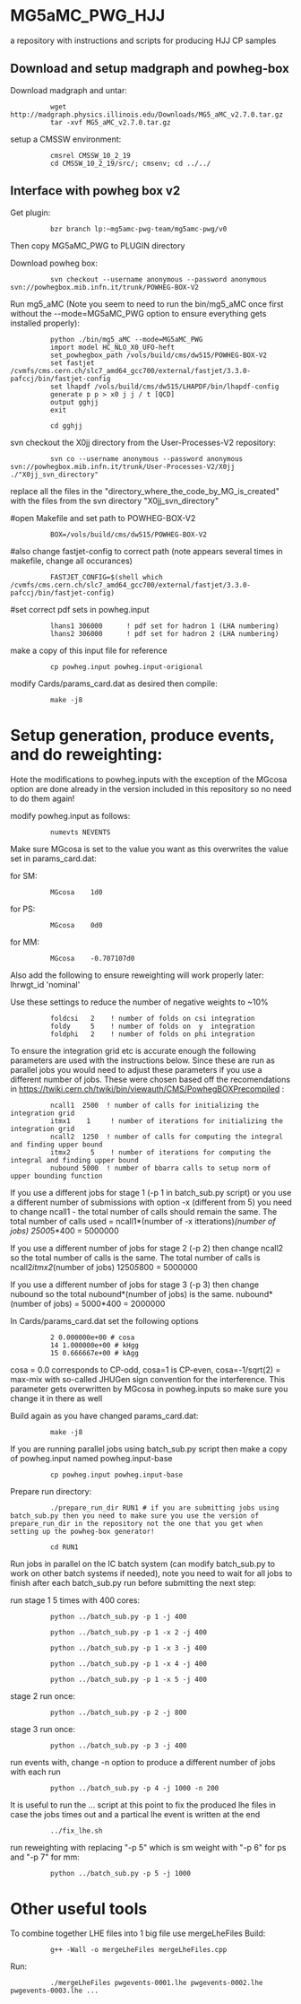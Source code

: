# MG5aMC_PWG_HJJ
a repository with instructions and scripts for producing HJJ CP samples

## Download and setup madgraph and powheg-box

Download madgraph and untar:

              wget http://madgraph.physics.illinois.edu/Downloads/MG5_aMC_v2.7.0.tar.gz
              tar -xvf MG5_aMC_v2.7.0.tar.gz

setup a CMSSW environment:

              cmsrel CMSSW_10_2_19
              cd CMSSW_10_2_19/src/; cmsenv; cd ../../

## Interface with powheg box v2

Get plugin:

              bzr branch lp:~mg5amc-pwg-team/mg5amc-pwg/v0

Then copy MG5aMC_PWG to PLUGIN directory

Download powheg box:

              svn checkout --username anonymous --password anonymous svn://powhegbox.mib.infn.it/trunk/POWHEG-BOX-V2


Run mg5_aMC (Note you seem to need to run the bin/mg5_aMC once first without the --mode=MG5aMC_PWG option to ensure everything gets installed properly):

              python ./bin/mg5_aMC --mode=MG5aMC_PWG
              import model HC_NLO_X0_UFO-heft
              set_powhegbox_path /vols/build/cms/dw515/POWHEG-BOX-V2
              set fastjet /cvmfs/cms.cern.ch/slc7_amd64_gcc700/external/fastjet/3.3.0-pafccj/bin/fastjet-config 
              set lhapdf /vols/build/cms/dw515/LHAPDF/bin/lhapdf-config
              generate p p > x0 j j / t [QCD]
              output gghjj
              exit

              cd gghjj

svn checkout the X0jj directory from the User-Processes-V2 repository:

              svn co --username anonymous --password anonymous svn://powhegbox.mib.infn.it/trunk/User-Processes-V2/X0jj  ./"X0jj_svn_directory"

replace all the files in the "directory_where_the_code_by_MG_is_created" with the files from the svn directory "X0jj_svn_directory"

#open Makefile and set path to POWHEG-BOX-V2

              BOX=/vols/build/cms/dw515/POWHEG-BOX-V2

#also change fastjet-config to correct path (note appears several times in makefile, change all occurances) 

              FASTJET_CONFIG=$(shell which /cvmfs/cms.cern.ch/slc7_amd64_gcc700/external/fastjet/3.3.0-pafccj/bin/fastjet-config)

#set correct pdf sets in powheg.input

              lhans1 306000      ! pdf set for hadron 1 (LHA numbering)
              lhans2 306000      ! pdf set for hadron 2 (LHA numbering) 

make a copy of this input file for reference

              cp powheg.input powheg.input-origional

modify Cards/params_card.dat as desired then compile:

              make -j8

# Setup generation, produce events, and do reweighting:

Hote the modifications to powheg.inputs with the exception of the MGcosa option are done already in the version included in this repository so no need to do them again!

modify powheg.input as follows:

              numevts NEVENTS

Make sure MGcosa is set to the value you want as this overwrites the value set in params_card.dat:

for SM:

              MGcosa    1d0
for PS:

              MGcosa    0d0
for MM:

              MGcosa    -0.707107d0
              
Also add the following to ensure reweighting will work properly later:
              lhrwgt_id 'nominal'



Use these settings to reduce the number of negative weights to ~10%

              foldcsi   2    ! number of folds on csi integration
              foldy     5    ! number of folds on  y  integration
              foldphi   2    ! number of folds on phi integration

To ensure the integration grid etc is accurate enough the following parameters are used with the instructions below. Since these are run as parallel jobs you would need to adjust these parameters if you use a different number of jobs. These were chosen based off the recomendations in https://twiki.cern.ch/twiki/bin/viewauth/CMS/PowhegBOXPrecompiled :

              ncall1  2500  ! number of calls for initializing the integration grid
              itmx1    1     ! number of iterations for initializing the integration grid
              ncall2  1250  ! number of calls for computing the integral and finding upper bound
              itmx2     5    ! number of iterations for computing the integral and finding upper bound
              nubound 5000  ! number of bbarra calls to setup norm of upper bounding function

If you use a different jobs for stage 1 (-p 1 in batch_sub.py script) or you use a different number of submissions with option -x (different from 5) you need to change ncall1 - the total number of calls should remain the same. The total number of calls used = ncall1*(number of -x itterations)*(number of jobs) 2500*5*400 = 5000000

If you use a different number of jobs for stage 2 (-p 2) then change ncall2 so the total number of calls is the same. The total number of calls is ncall2*itmx2*(number of jobs) 1250*5*800 = 5000000

If you use a different number of jobs for stage 3 (-p 3) then change nubound so the total nubound*(number of jobs) is the same. nubound*(number of jobs) = 5000*400 = 2000000 

In Cards/params_card.dat set the following options

              2 0.000000e+00 # cosa 
              14 1.000000e+00 # kHgg  
              15 0.666667e+00 # kAgg 

cosa = 0.0 corresponds to CP-odd, cosa=1 is CP-even, cosa=-1/sqrt(2) = max-mix with so-called JHUGen sign convention for the interference.
This parameter gets overwritten by MGcosa in powheg.inputs so make sure you change it in there as well

Build again as you have changed params_card.dat:
              
              make -j8


If you are running parallel jobs using batch_sub.py script then make a copy of powheg.input named powheg.input-base

              cp powheg.input powheg.input-base

Prepare run directory:

              ./prepare_run_dir RUN1 # if you are submitting jobs using batch_sub.py then you need to make sure you use the version of prepare_run_dir in the repository not the one that you get when setting up the powheg-box generator!

              cd RUN1

Run jobs in parallel on the IC batch system (can modify batch_sub.py to work on other batch systems if needed), note you need to wait for all jobs to finish after each batch_sub.py run before submitting the next step:

run stage 1 5 times with 400 cores:

              python ../batch_sub.py -p 1 -j 400

              python ../batch_sub.py -p 1 -x 2 -j 400

              python ../batch_sub.py -p 1 -x 3 -j 400

              python ../batch_sub.py -p 1 -x 4 -j 400

              python ../batch_sub.py -p 1 -x 5 -j 400

stage 2 run once:

              python ../batch_sub.py -p 2 -j 800

stage 3 run once:

              python ../batch_sub.py -p 3 -j 400

run events with, change -n option to produce a different number of jobs with each run 

              python ../batch_sub.py -p 4 -j 1000 -n 200

It is useful to run the ... script at this point to fix the produced lhe files in case the jobs times out and a partical lhe event is written at the end

              ../fix_lhe.sh

run reweighting with replacing "-p 5" which is sm weight with "-p 6" for ps and "-p 7" for mm:

              python ../batch_sub.py -p 5 -j 1000
              
# Other useful tools

To combine together LHE files into 1 big file use mergeLheFiles
Build:

              g++ -Wall -o mergeLheFiles mergeLheFiles.cpp
          
Run:
    
              ./mergeLheFiles pwgevents-0001.lhe pwgevents-0002.lhe pwgevents-0003.lhe ...
